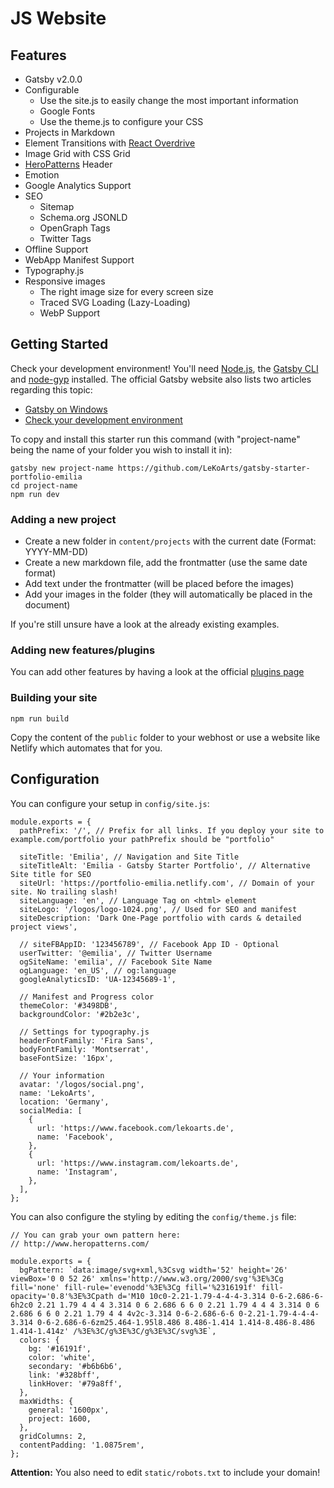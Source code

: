 # JS Website

## Features

- Gatsby v2.0.0
- Configurable
    - Use the site.js to easily change the most important information
    - Google Fonts
    - Use the theme.js to configure your CSS
- Projects in Markdown
- Element Transitions with [React Overdrive](https://github.com/berzniz/react-overdrive)
- Image Grid with CSS Grid
- [HeroPatterns](http://www.heropatterns.com/) Header
- Emotion
- Google Analytics Support
- SEO
    - Sitemap
    - Schema.org JSONLD
    - OpenGraph Tags
    - Twitter Tags
- Offline Support
- WebApp Manifest Support
- Typography.js
- Responsive images
    - The right image size for every screen size
    - Traced SVG Loading (Lazy-Loading)
    - WebP Support

## Getting Started

Check your development environment! You'll need [Node.js](https://nodejs.org/en/), the [Gatsby CLI](https://www.gatsbyjs.org/docs/) and [node-gyp](https://github.com/nodejs/node-gyp#installation) installed. The official Gatsby website also lists two articles regarding this topic:
- [Gatsby on Windows](https://www.gatsbyjs.org/docs/gatsby-on-windows/)
- [Check your development environment](https://www.gatsbyjs.org/tutorial/part-zero/)

To copy and install this starter run this command (with "project-name" being the name of your folder you wish to install it in):

```
gatsby new project-name https://github.com/LeKoArts/gatsby-starter-portfolio-emilia
cd project-name
npm run dev
```

### Adding a new project
- Create a new folder in ``content/projects`` with the current date (Format: YYYY-MM-DD)
- Create a new markdown file, add the frontmatter (use the same date format)
- Add text under the frontmatter (will be placed before the images)
- Add your images in the folder (they will automatically be placed in the document)

If you're still unsure have a look at the already existing examples.

### Adding new features/plugins

You can add other features by having a look at the official [plugins page](https://www.gatsbyjs.org/docs/plugins/)

### Building your site

```
npm run build
```
Copy the content of the ``public`` folder to your webhost or use a website like Netlify which automates that for you.

## Configuration

You can configure your setup in ``config/site.js``:

```JS
module.exports = {
  pathPrefix: '/', // Prefix for all links. If you deploy your site to example.com/portfolio your pathPrefix should be "portfolio"

  siteTitle: 'Emilia', // Navigation and Site Title
  siteTitleAlt: 'Emilia - Gatsby Starter Portfolio', // Alternative Site title for SEO
  siteUrl: 'https://portfolio-emilia.netlify.com', // Domain of your site. No trailing slash!
  siteLanguage: 'en', // Language Tag on <html> element
  siteLogo: '/logos/logo-1024.png', // Used for SEO and manifest
  siteDescription: 'Dark One-Page portfolio with cards & detailed project views',

  // siteFBAppID: '123456789', // Facebook App ID - Optional
  userTwitter: '@emilia', // Twitter Username
  ogSiteName: 'emilia', // Facebook Site Name
  ogLanguage: 'en_US', // og:language
  googleAnalyticsID: 'UA-12345689-1',

  // Manifest and Progress color
  themeColor: '#3498DB',
  backgroundColor: '#2b2e3c',

  // Settings for typography.js
  headerFontFamily: 'Fira Sans',
  bodyFontFamily: 'Montserrat',
  baseFontSize: '16px',

  // Your information
  avatar: '/logos/social.png',
  name: 'LekoArts',
  location: 'Germany',
  socialMedia: [
    {
      url: 'https://www.facebook.com/lekoarts.de',
      name: 'Facebook',
    },
    {
      url: 'https://www.instagram.com/lekoarts.de',
      name: 'Instagram',
    },
  ],
};
```

You can also configure the styling by editing the ``config/theme.js`` file:

```JS
// You can grab your own pattern here:
// http://www.heropatterns.com/

module.exports = {
  bgPattern: `data:image/svg+xml,%3Csvg width='52' height='26' viewBox='0 0 52 26' xmlns='http://www.w3.org/2000/svg'%3E%3Cg fill='none' fill-rule='evenodd'%3E%3Cg fill='%2316191f' fill-opacity='0.8'%3E%3Cpath d='M10 10c0-2.21-1.79-4-4-4-3.314 0-6-2.686-6-6h2c0 2.21 1.79 4 4 4 3.314 0 6 2.686 6 6 0 2.21 1.79 4 4 4 3.314 0 6 2.686 6 6 0 2.21 1.79 4 4 4v2c-3.314 0-6-2.686-6-6 0-2.21-1.79-4-4-4-3.314 0-6-2.686-6-6zm25.464-1.95l8.486 8.486-1.414 1.414-8.486-8.486 1.414-1.414z' /%3E%3C/g%3E%3C/g%3E%3C/svg%3E`,
  colors: {
    bg: '#16191f',
    color: 'white',
    secondary: '#b6b6b6',
    link: '#328bff',
    linkHover: '#79a8ff',
  },
  maxWidths: {
    general: '1600px',
    project: 1600,
  },
  gridColumns: 2,
  contentPadding: '1.0875rem',
};
```

**Attention:** You also need to edit ``static/robots.txt`` to include your domain!
